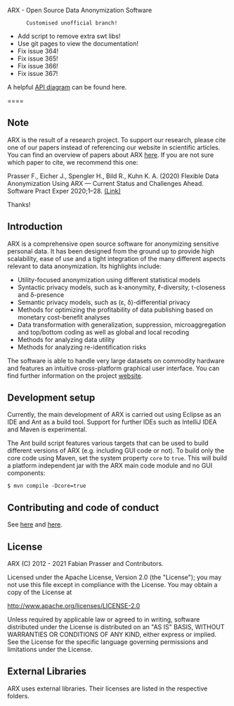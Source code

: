 ARX - Open Source Data Anonymization Software
            
          Customised unofficial branch!    
   

- Add script to remove extra swt libs!
- Use git pages to view the documentation!
- Fix issue 364!
- Fix issue 365!
- Fix issue 366!
- Fix issue 367!


A helpful [API diagram](https://arx.deidentifier.org/development/api/) can be found here.

====

Note
------

ARX is the result of a research project. To support our research, please cite one of our papers instead of referencing our website in scientific articles. You can find an overview of papers about ARX [here](https://arx.deidentifier.org/publications/). If you are not sure which paper to cite, we recommend this one:

Prasser F., Eicher J., Spengler H., Bild R., Kuhn K. A. (2020) Flexible Data Anonymization Using ARX — Current Status and Challenges Ahead. Software Pract Exper 2020;1–28. [(Link)](https://doi.org/10.1002/spe.2812)

Thanks!

Introduction
------

ARX is a comprehensive open source software for anonymizing sensitive personal data. 
It has been designed from the ground up to provide high scalability, ease of use and a 
tight integration of the many different aspects relevant to data anonymization. Its highlights include:

 * Utility-focused anonymization using different statistical models
 * Syntactic privacy models, such as k-anonymity, ℓ-diversity, t-closeness and δ-presence
 * Semantic privacy models, such as (ɛ, δ)-differential privacy
 * Methods for optimizing the profitability of data publishing based on monetary cost-benefit analyses
 * Data transformation with generalization, suppression, microaggregation and top/bottom coding as well as global and local recoding
 * Methods for analyzing data utility
 * Methods for analyzing re-identification risks

The software is able to handle very large datasets on commodity hardware and features an intuitive cross-platform 
graphical user interface. You can find further information on the project [website](https://arx.deidentifier.org/). 

Development setup
------

Currently, the main development of ARX is carried out using Eclipse as an IDE and Ant as a build tool. Support for further IDEs such as IntelliJ IDEA and Maven is experimental.

The Ant build script features various targets that can be used to build different versions of ARX (e.g. including GUI code or not). To build only the core code using Maven, set the system property `core` to `true`. This will build a platform independent jar with the ARX main code module and no GUI components:

```$ mvn compile -Dcore=true``` 

Contributing and code of conduct
------

See [here](https://github.com/arx-deidentifier/arx/blob/master/contributing.md) and [here](https://github.com/arx-deidentifier/arx/blob/master/code_of_conduct.md).

License
------

ARX (C) 2012 - 2021 Fabian Prasser and Contributors.

Licensed under the Apache License, Version 2.0 (the "License"); 
you may not use this file except in compliance with the License. 
You may obtain a copy of the License at

http://www.apache.org/licenses/LICENSE-2.0

Unless required by applicable law or agreed to in writing, 
software distributed under the License is distributed on 
an "AS IS" BASIS, WITHOUT WARRANTIES OR CONDITIONS OF ANY KIND, 
either express or implied. See the License for the specific language 
governing permissions and limitations under the License. 

External Libraries
------

ARX uses external libraries. Their licenses are listed in the respective folders.
